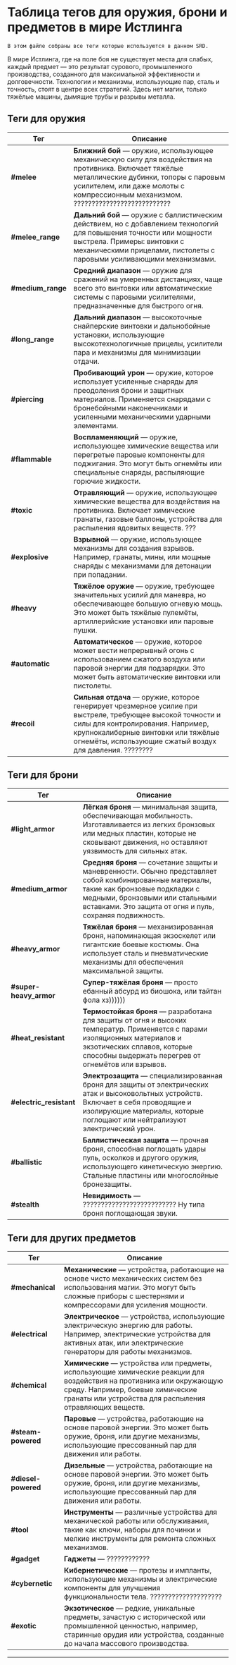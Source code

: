 

# Таблица тегов для оружия, брони и предметов в мире Истлинга
`В этом файле собраны все теги которые используются в данном SRD.`

В мире Истлинга, где на поле боя не существует места для слабых, каждый предмет — это результат сурового, промышленного производства, созданного для максимальной эффективности и долговечности. Технологии и механизмы, использующие пар, сталь и точность, стоят в центре всех стратегий. Здесь нет магии, только тяжёлые машины, дымящие трубы и разрывы металла.
## Теги для оружия

| Тег               | Описание                                                                                                                                                                                                                                           |
| ----------------- | -------------------------------------------------------------------------------------------------------------------------------------------------------------------------------------------------------------------------------------------------- |
| **#melee**        | **Ближний бой** — оружие, использующее механическую силу для воздействия на противника. Включает тяжёлые металлические дубинки, топоры с паровым усилителем, или даже молоты с компрессионным механизмом. ???????????????????????????              |
| **#melee_range**  | **Дальний бой** — оружие с баллистическим действием, но с добавлением технологий для повышения точности или мощности выстрела. Примеры: винтовки с механическими прицелами, пистолеты с паровыми усиливающими механизмами.                         |
| **#medium_range** | **Средний диапазон** — оружие для сражений на умеренных дистанциях, чаще всего это винтовки или автоматические системы с паровыми усилителями, предназначенные для быстрого огня.                                                                  |
| **#long_range**   | **Дальний диапазон** — высокоточные снайперские винтовки и дальнобойные установки, использующие высокотехнологичные прицелы, усилители пара и механизмы для минимизации отдачи.                                                                    |
| **#piercing**     | **Пробивающий урон** — оружие, которое использует усиленные снаряды для преодоления брони и защитных материалов. Применяется снарядами с бронебойными наконечниками и усиленными механическими ударными элементами.                                |
| **#flammable**    | **Воспламеняющий** — оружие, использующее химические вещества или перегретые паровые компоненты для поджигания. Это могут быть огнемёты или специальные снаряды, распыляющие горючие жидкости.                                                     |
| **#toxic**        | **Отравляющий** — оружие, использующее химические вещества для воздействия на противника. Включает химические гранаты, газовые баллоны, устройства для распыления ядовитых веществ. ???                                                            |
| **#explosive**    | **Взрывной** — оружие, использующее механизмы для создания взрывов. Например, гранаты, мины, или мощные снаряды с механизмами для детонации при попадании.                                                                                         |
| **#heavy**        | **Тяжёлое оружие** — оружие, требующее значительных усилий для маневра, но обеспечивающее большую огневую мощь. Это может быть тяжёлые пулемёты, артиллерийские установки или паровые пушки.                                                       |
| **#automatic**    | **Автоматическое** — оружие, которое может вести непрерывный огонь с использованием сжатого воздуха или паровой энергии для подзарядки. Это может быть автоматические винтовки или пистолеты.                                                      |
| **#recoil**       | **Сильная отдача** — оружие, которое генерирует чрезмерное усилие при выстреле, требующее высокой точности и силы для контролирования. Например, крупнокалиберные винтовки или тяжёлые огнемёты, использующие сжатый воздух для давления. ???????? |

## Теги для брони

| Тег                     | Описание                                                                                                                                                                                                                                 |
| ----------------------- | ---------------------------------------------------------------------------------------------------------------------------------------------------------------------------------------------------------------------------------------- |
| **#light_armor**        | **Лёгкая броня** — минимальная защита, обеспечивающая мобильность. Изготавливается из легких бронзовых или медных пластин, которые не сковывают движения, но оставляют уязвимость для сильных атак.                                      |
| **#medium_armor**       | **Средняя броня** — сочетание защиты и маневренности. Обычно представляет собой комбинированные материалы, такие как бронзовые подкладки с медными, бронзовыми или стальными вставками. Это защита от огня и пуль, сохраняя подвижность. |
| **#heavy_armor**        | **Тяжёлая броня** — механизированная броня, напоминающая экзоскелет или гигантские боевые костюмы. Она использует сталь и пневматические механизмы для обеспечения максимальной защиты.                                                  |
| **#super-heavy_armor**  | **Супер-тяжёлая броня** — просто ебанный абсурд из биошока, или тайтан фола хз))))))                                                                                                                                                     |
| **#heat_resistant**     | **Термостойкая броня** — разработана для защиты от огня и высоких температур. Применяется с парами изоляционных материалов и экзотических сплавов, которые способны выдержать перегрев от огнемётов или взрывов.                         |
| **#electric_resistant** | **Электрозащита** — специализированная броня для защиты от электрических атак и высоковольтных устройств. Включает в себя проводящие и изолирующие материалы, которые поглощают или нейтрализуют электрический урон.                     |
| **#ballistic**          | **Баллистическая защита** — прочная броня, способная поглощать удары пуль, осколков и другого оружия, использующего кинетическую энергию. Стальные пластины или многослойные бронезащиты.                                                |
| **#stealth**            | **Невидимость** — ?????????????????????????? Ну типа броня поглощающая звуки.                                                                                                                                                            |

## Теги для других предметов

| Тег                 | Описание                                                                                                                                                                                                             |
| ------------------- | -------------------------------------------------------------------------------------------------------------------------------------------------------------------------------------------------------------------- |
| **#mechanical**     | **Механические** — устройства, работающие на основе чисто механических систем без использования магии. Это могут быть сложные приборы с шестернями и компрессорами для усиления мощности.                            |
| **#electrical**     | **Электрическое** — устройства, использующие электрическую энергию для работы. Например, электрические устройства для активных атак, или электрические генераторы для работы механизмов.                             |
| **#chemical**       | **Химические** — устройства или предметы, использующие химические реакции для воздействия на противника или окружающую среду. Например, боевые химические гранаты или устройства для распыления отравляющих веществ. |
| **#steam-powered**  | **Паровые** — устройства, работающие на основе паровой энергии. Это может быть оружие, броня, или другие механизмы, использующие прессованный пар для движения или работы.                                           |
| **#diesel-powered** | **Дизельные** — устройства, работающие на основе паровой энергии. Это может быть оружие, броня, или другие механизмы, использующие прессованный пар для движения или работы.                                         |
| **#tool**           | **Инструменты** — различные устройства для механической работы или обслуживания, такие как ключи, наборы для починки и мелкие инструменты для ремонта сложных механизмов.                                            |
| **#gadget**         | **Гаджеты** — ????????????                                                                                                                                                                                           |
| **#cybernetic**     | **Кибернетические** — протезы и импланты, использующие механизмы и электрические компоненты для улучшения функциональности тела. ????????????????????                                                                |
| **#exotic**         | **Экзотическое** — редкие, уникальные предметы, зачастую с исторической или промышленной ценностью, например, старинные орудия или устройства, созданные до начала массового производства.                           |

---
